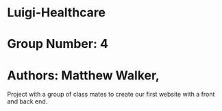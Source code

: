 # Luigi-Healthcare
# Group Number: 4
# Authors: Matthew Walker, 
Project with a group of class mates to create our first website with a front and back end. 
